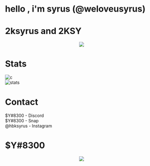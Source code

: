 # hello , i'm syrus (@weloveusyrus)

# 2ksyrus and 2KSY

<p align="center">
  <a href="https://github.com/WeLoveuSyrus">
    <img src="https://discord.c99.nl/widget/theme-4/637089853397270530.png"/>
     </a>
</p>

# Stats
![c](https://github-readme-stats.vercel.app/api/top-langs/?username=WeLoveuSyrus&layout=compact&theme=dark) 
</br>
![stats](https://github-readme-stats.vercel.app/api?username=WeLoveuSyrus&show_icons=true&theme=dark)

# Contact
$Y#8300 - Discord </br>
$Y#8300 - Snap </br>
@hbksyrus - Instagram </br>

# $Y#8300
<p align="center">
  <a href="https://github.com/WeLoveuSyrus">
    <img src="https://data.whicdn.com/images/353981537/original.gif"/>
     </a>
</p>
